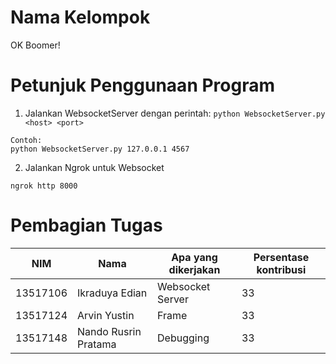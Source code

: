 # Nama Kelompok
OK Boomer!

# Petunjuk Penggunaan Program
1. Jalankan WebsocketServer dengan perintah:
`python WebsocketServer.py <host> <port>`
```
Contoh:
python WebsocketServer.py 127.0.0.1 4567
```
2. Jalankan Ngrok untuk Websocket
```
ngrok http 8000
```

# Pembagian Tugas
| NIM      | Nama                 | Apa yang dikerjakan | Persentase kontribusi |
|----------|----------------------|---------------------|-----------------------|
| 13517106 | Ikraduya Edian       | Websocket Server    | 33                    |
| 13517124 | Arvin Yustin         | Frame               | 33                    |
| 13517148 | Nando Rusrin Pratama | Debugging           | 33                    |
